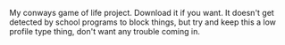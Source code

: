 My conways game of life project. Download it if you want. It doesn't get detected by school programs to block things, but try and keep this a low profile type thing, don't want any trouble coming in.
